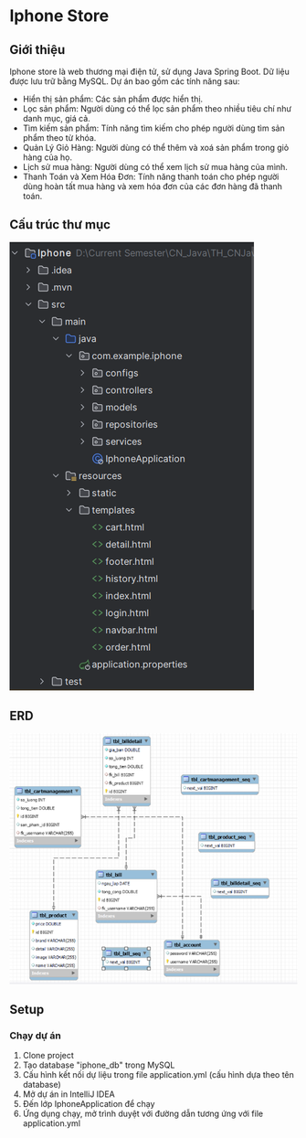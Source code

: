 # Iphone Store

## Giới thiệu
Iphone store là web thương mại điện tử, sử dụng Java Spring Boot. Dữ liệu được lưu trữ bằng MySQL. Dự án bao gồm các tính năng sau:

- Hiển thị sản phẩm: Các sản phẩm được hiển thị.
- Lọc sản phẩm: Người dùng có thể lọc sản phẩm theo nhiều tiêu chí như danh mục, giá cả.
- Tìm kiếm sản phẩm: Tính năng tìm kiếm cho phép người dùng tìm sản phẩm theo từ khóa.
- Quản Lý Giỏ Hàng: Người dùng có thể thêm và xoá sản phẩm trong giỏ hàng của họ.
- Lịch sử mua hàng: Người dùng có thể xem lịch sử mua hàng của mình.
- Thanh Toán và Xem Hóa Đơn: Tính năng thanh toán cho phép người dùng hoàn tất mua hàng và xem hóa đơn của các đơn hàng đã thanh toán.

## Cấu trúc thư mục
![Alt text](image.png)

## ERD
![Alt text](image-1.png)


## Setup

### Chạy dự án
1. Clone project
2. Tạo database "iphone_db" trong MySQL
3. Cấu hình kết nối dự liệu trong file application.yml (cấu hình dựa theo tên database)
4. Mở dự án in IntelliJ IDEA
5. Đến lớp IphoneApplication để chạy
6. Ứng dụng chạy, mở trình duyệt với đường dẫn tương ứng với file application.yml


